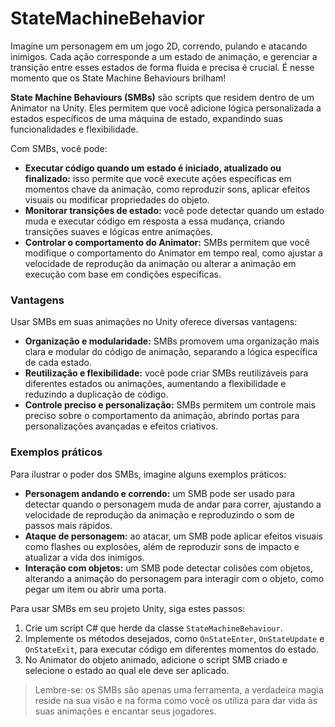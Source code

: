 # StateMachineBehavior

Imagine um personagem em um jogo 2D, correndo, pulando e atacando inimigos. Cada ação corresponde a um estado de animação, e gerenciar a transição entre esses estados de forma fluida e precisa é crucial. É nesse momento que os State Machine Behaviours brilham!

**State Machine Behaviours (SMBs)** são scripts que residem dentro de um Animator na Unity. Eles permitem que você adicione lógica personalizada a estados específicos de uma máquina de estado, expandindo suas funcionalidades e flexibilidade.

Com SMBs, você pode:

* **Executar código quando um estado é iniciado, atualizado ou finalizado:** isso permite que você execute ações específicas em momentos chave da animação, como reproduzir sons, aplicar efeitos visuais ou modificar propriedades do objeto.
* **Monitorar transições de estado:** você pode detectar quando um estado muda e executar código em resposta a essa mudança, criando transições suaves e lógicas entre animações.
* **Controlar o comportamento do Animator:** SMBs permitem que você modifique o comportamento do Animator em tempo real, como ajustar a velocidade de reprodução da animação ou alterar a animação em execução com base em condições específicas.

### Vantagens 

Usar SMBs em suas animações no Unity oferece diversas vantagens:

* **Organização e modularidade:** SMBs promovem uma organização mais clara e modular do código de animação, separando a lógica específica de cada estado.
* **Reutilização e flexibilidade:** você pode criar SMBs reutilizáveis para diferentes estados ou animações, aumentando a flexibilidade e reduzindo a duplicação de código.
* **Controle preciso e personalização:** SMBs permitem um controle mais preciso sobre o comportamento da animação, abrindo portas para personalizações avançadas e efeitos criativos.

### Exemplos práticos 

Para ilustrar o poder dos SMBs, imagine alguns exemplos práticos:

* **Personagem andando e correndo:** um SMB pode ser usado para detectar quando o personagem muda de andar para correr, ajustando a velocidade de reprodução da animação e reproduzindo o som de passos mais rápidos.
* **Ataque de personagem:** ao atacar, um SMB pode aplicar efeitos visuais como flashes ou explosões, além de reproduzir sons de impacto e atualizar a vida dos inimigos.
* **Interação com objetos:** um SMB pode detectar colisões com objetos, alterando a animação do personagem para interagir com o objeto, como pegar um item ou abrir uma porta.


Para usar SMBs em seu projeto Unity, siga estes passos:

1. Crie um script C# que herde da classe `StateMachineBehaviour`.
2. Implemente os métodos desejados, como `OnStateEnter`, `OnStateUpdate` e `OnStateExit`, para executar código em diferentes momentos do estado.
3. No Animator do objeto animado, adicione o script SMB criado e selecione o estado ao qual ele deve ser aplicado.

>Lembre-se: os SMBs são apenas uma ferramenta, a verdadeira magia reside na sua visão e na forma como você os utiliza para dar vida às suas animações e encantar seus jogadores.